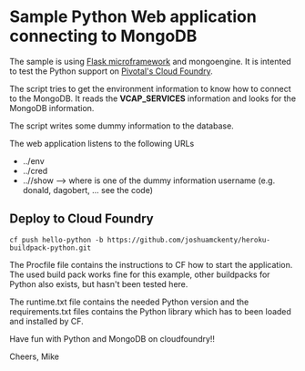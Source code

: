 Sample Python Web application connecting to MongoDB
===================================================

The sample is using [Flask microframework](http://flask.pocoo.org/) and mongoengine. It is intented to test the Python
support on [Pivotal's Cloud Foundry](https://run.pivotal.io/).

The script tries to get the environment information to know how to connect to the MongoDB. It reads the
**VCAP_SERVICES** information and looks for the MongoDB information.

The script writes some dummy information to the database.

The web application listens to the following URLs
* ../env
* ../cred
* ../<username>/show --> where <username> is one of the dummy information username (e.g. donald, dagobert, ... see the code)

Deploy to Cloud Foundry
-----------------------
```script
cf push hello-python -b https://github.com/joshuamckenty/heroku-buildpack-python.git
```

The Procfile file contains the instructions to CF how to start the application. The used build pack works fine for this example,
other buildpacks for Python also exists, but hasn't been tested here.

The runtime.txt file contains the needed Python version and the requirements.txt files contains the Python library which
has to been loaded and installed by CF.

Have fun with Python and MongoDB on cloudfoundry!!

  Cheers, Mike